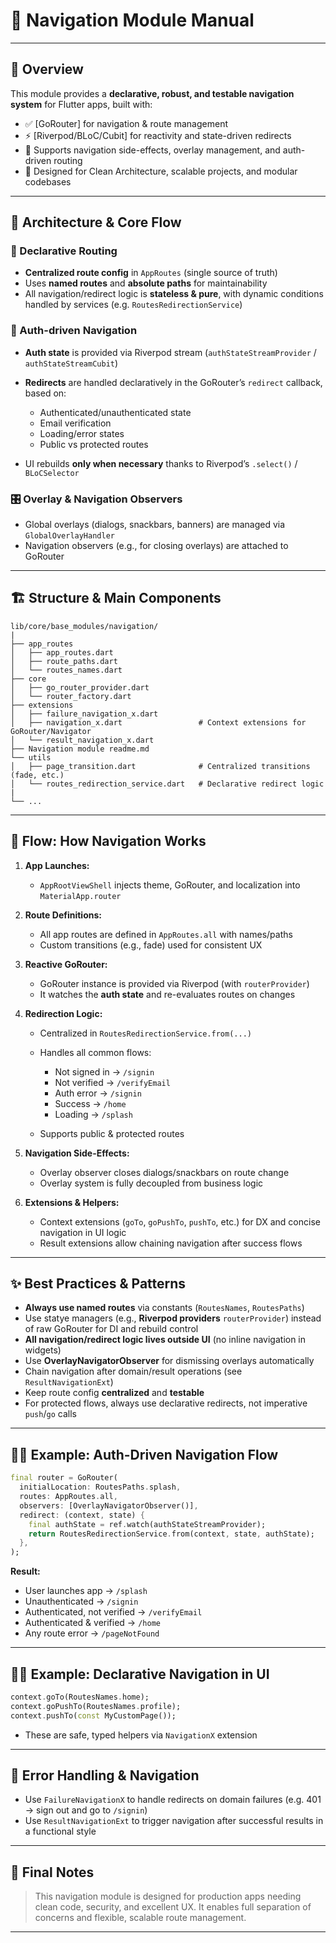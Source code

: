 # 🧭 Navigation Module Manual

---

## 🔰 Overview

This module provides a **declarative, robust, and testable navigation system** for Flutter apps, built with:

* ✅ [GoRouter] for navigation & route management
* ⚡️ [Riverpod/BLoC/Cubit] for reactivity and state-driven redirects
* 🧩 Supports navigation side-effects, overlay management, and auth-driven routing
* 🦾 Designed for Clean Architecture, scalable projects, and modular codebases

---

## 🧠 Architecture & Core Flow

### 🔗 Declarative Routing

* **Centralized route config** in `AppRoutes` (single source of truth)
* Uses **named routes** and **absolute paths** for maintainability
* All navigation/redirect logic is **stateless & pure**, with dynamic conditions handled by services (e.g. `RoutesRedirectionService`)

### 🚦 Auth-driven Navigation

* **Auth state** is provided via Riverpod stream (`authStateStreamProvider` / `authStateStreamCubit`)
* **Redirects** are handled declaratively in the GoRouter’s `redirect` callback, based on:

  * Authenticated/unauthenticated state
  * Email verification
  * Loading/error states
  * Public vs protected routes
* UI rebuilds **only when necessary** thanks to Riverpod’s `.select()` / `BLoCSelector`

### 🎛 Overlay & Navigation Observers

* Global overlays (dialogs, snackbars, banners) are managed via `GlobalOverlayHandler`
* Navigation observers (e.g., for closing overlays) are attached to GoRouter

---

## 🏗 Structure & Main Components

```
lib/core/base_modules/navigation/
|
├── app_routes
│   ├── app_routes.dart
│   ├── route_paths.dart
│   └── routes_names.dart
├── core
│   ├── go_router_provider.dart
│   └── router_factory.dart
├── extensions
│   ├── failure_navigation_x.dart
│   ├── navigation_x.dart                 # Context extensions for GoRouter/Navigator
│   └── result_navigation_x.dart
├── Navigation module readme.md
└── utils
│   ├── page_transition.dart              # Centralized transitions (fade, etc.)
│   └── routes_redirection_service.dart   # Declarative redirect logic
|
└── ...
```

---

## 🚦 Flow: How Navigation Works

1. **App Launches:**

   * `AppRootViewShell` injects theme, GoRouter, and localization into `MaterialApp.router`

2. **Route Definitions:**

   * All app routes are defined in `AppRoutes.all` with names/paths
   * Custom transitions (e.g., fade) used for consistent UX

3. **Reactive GoRouter:**

   * GoRouter instance is provided via Riverpod (with `routerProvider`)
   * It watches the **auth state** and re-evaluates routes on changes

4. **Redirection Logic:**

   * Centralized in `RoutesRedirectionService.from(...)`
   * Handles all common flows:

     * Not signed in → `/signin`
     * Not verified → `/verifyEmail`
     * Auth error → `/signin`
     * Success → `/home`
     * Loading → `/splash`
   * Supports public & protected routes

5. **Navigation Side-Effects:**

   * Overlay observer closes dialogs/snackbars on route change
   * Overlay system is fully decoupled from business logic

6. **Extensions & Helpers:**

   * Context extensions (`goTo`, `goPushTo`, `pushTo`, etc.) for DX and concise navigation in UI logic
   * Result extensions allow chaining navigation after success flows

---

## ✨ Best Practices & Patterns

* **Always use named routes** via constants (`RoutesNames`, `RoutesPaths`)
* Use statye managers (e.g., **Riverpod providers** `routerProvider`) instead of raw GoRouter for DI and rebuild control
* **All navigation/redirect logic lives outside UI** (no inline navigation in widgets)
* Use **OverlayNavigatorObserver** for dismissing overlays automatically
* Chain navigation after domain/result operations (see `ResultNavigationExt`)
* Keep route config **centralized** and **testable**
* For protected flows, always use declarative redirects, not imperative `push`/`go` calls

---

## 🧑‍💻 Example: Auth-Driven Navigation Flow

```dart
final router = GoRouter(
  initialLocation: RoutesPaths.splash,
  routes: AppRoutes.all,
  observers: [OverlayNavigatorObserver()],
  redirect: (context, state) {
    final authState = ref.watch(authStateStreamProvider);
    return RoutesRedirectionService.from(context, state, authState);
  },
);
```

**Result:**

* User launches app → `/splash`
* Unauthenticated → `/signin`
* Authenticated, not verified → `/verifyEmail`
* Authenticated & verified → `/home`
* Any route error → `/pageNotFound`

---

## 🧑‍🔧 Example: Declarative Navigation in UI

```dart
context.goTo(RoutesNames.home);
context.goPushTo(RoutesNames.profile);
context.pushTo(const MyCustomPage());
```

* These are safe, typed helpers via `NavigationX` extension

---

## 📝 Error Handling & Navigation

* Use `FailureNavigationX` to handle redirects on domain failures (e.g. 401 → sign out and go to `/signin`)
* Use `ResultNavigationExt` to trigger navigation after successful results in a functional style

---


## 🏁 Final Notes

> This navigation module is designed for production apps needing clean code, security, and excellent UX.
> It enables full separation of concerns and flexible, scalable route management.

---

